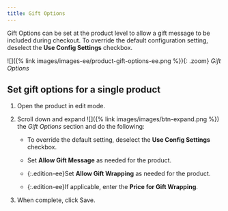 ```yaml
---
title: Gift Options
---
```


Gift Options can be set at the product level to allow a gift message to be included during checkout. To override the default configuration setting, deselect the **Use Config Settings** checkbox.

![]({% link images/images-ee/product-gift-options-ee.png %}){: .zoom}
<span class="caption-edition-ee">_Gift Options_</span>

## Set gift options for a single product

1. Open the product in edit mode.

1. Scroll down and expand ![]({% link images/images/btn-expand.png %}) the _Gift Options_ section and do the following:

    - To override the default setting, deselect the **Use Config Settings** checkbox.

    - Set **Allow Gift Message** as needed for the product.

    - {:.edition-ee}Set **Allow Gift Wrapping** as needed for the product.

    - {:.edition-ee}If applicable, enter the **Price for Gift Wrapping**.

1. When complete, click <span class="btn">Save</span>.
